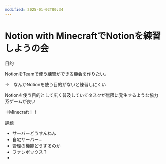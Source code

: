 ```yaml
---
modified: 2025-01-02T00:34
---
```

# Notion with MinecraftでNotionを練習しようの会

目的

NotionをTeamで使う練習ができる機会を作りたい。

→　なんかNotionを使う目的がないと練習しにくい

Notionを使う目的として広く普及していてタスクが無限に発生するような協力系ゲームが良い

→Minecraft！！

課題

- サーバーどうすんねん  
- 自宅サーバー…  
- 管理の機能どうするのか  
- ファンボックス？  
-